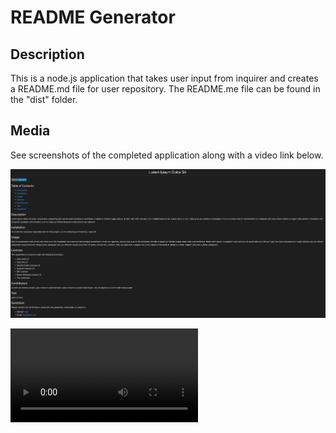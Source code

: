 # README Generator 

## Description
This is a node.js application that takes user input from inquirer and creates a README.md file for user repository. The README.me file can be found in the "dist" folder.

## Media
See screenshots of the completed application along with a video link below.

![Screenshot of README.md File](./Develop/src/generated-readme.png)

![Video of Completed Application](https://user-images.githubusercontent.com/99932948/169924626-4f9d1d8d-edcb-49d3-81c6-f87b3440f590.mp4)



